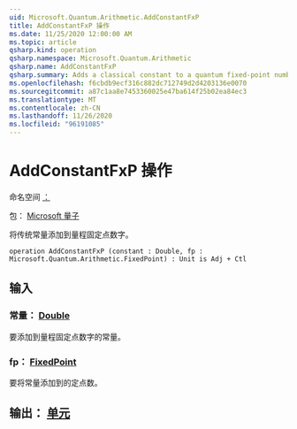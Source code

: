 ```yaml
---
uid: Microsoft.Quantum.Arithmetic.AddConstantFxP
title: AddConstantFxP 操作
ms.date: 11/25/2020 12:00:00 AM
ms.topic: article
qsharp.kind: operation
qsharp.namespace: Microsoft.Quantum.Arithmetic
qsharp.name: AddConstantFxP
qsharp.summary: Adds a classical constant to a quantum fixed-point number.
ms.openlocfilehash: f6cbdb9ecf316c882dc712749d2d4203136e0070
ms.sourcegitcommit: a87c1aa8e7453360025e47ba614f25b02ea84ec3
ms.translationtype: MT
ms.contentlocale: zh-CN
ms.lasthandoff: 11/26/2020
ms.locfileid: "96191085"
---
```

# <a name="addconstantfxp-operation"></a>AddConstantFxP 操作

命名空间 [：](xref:Microsoft.Quantum.Arithmetic)

包： [Microsoft 量子](https://nuget.org/packages/Microsoft.Quantum.Numerics)


将传统常量添加到量程固定点数字。

```qsharp
operation AddConstantFxP (constant : Double, fp : Microsoft.Quantum.Arithmetic.FixedPoint) : Unit is Adj + Ctl
```


## <a name="input"></a>输入

### <a name="constant--double"></a>常量： [Double](xref:microsoft.quantum.lang-ref.double)

要添加到量程固定点数字的常量。


### <a name="fp--fixedpoint"></a>fp： [FixedPoint](xref:Microsoft.Quantum.Arithmetic.FixedPoint)

要将常量添加到的定点数。



## <a name="output--unit"></a>输出： [单元](xref:microsoft.quantum.lang-ref.unit)

